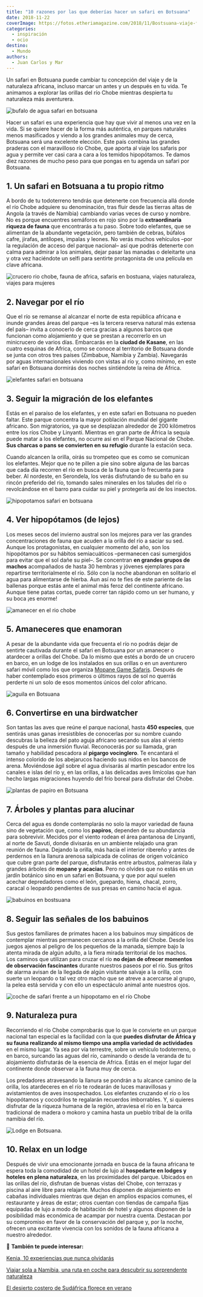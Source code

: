 ```yaml
---
title: "10 razones por las que deberías hacer un safari en Botsuana"
date: 2018-11-22
coverImage: https://fotos.etheriamagazine.com/2018/11/Bostsuana-viaje-fauna-africa-e1552208227696.jpg
categories: 
  - inspiración
  - ocio
destino: 
  - Mundo
authors: 
  - Juan Carlos y Mar
---
```


Un safari en Botsuana puede cambiar tu concepción del viaje y de la naturaleza africana, 
incluso marcar un antes y un después en tu vida. Te animamos a explorar las orillas del 
río Chobe mientras despierta tu naturaleza más aventurera. 

![bufalo de agua safari en botsuana](https://fotos.etheriamagazine.com/2018/11/Bostsuana-viaje-fauna-africa-e1552208227696.jpg "Bufalo de agua.")

Hacer un safari es una experiencia que hay que vivir al menos una vez en la vida. Si se 
quiere hacer de la forma más auténtica, en parques naturales menos masificados y viendo 
a los grandes animales muy de cerca, Botsuana será una excelente elección. Este país 
combina las grandes praderas con el maravilloso río Chobe, que aporta al viaje los 
safaris por agua y permite ver casi cara a cara a los temidos hipopótamos. Te damos diez 
razones de mucho peso para que pongas en tu agenda un safari por Botsuana. 

## 1\. Un safari en Botsuana a tu propio ritmo

A bordo de tu todoterreno tendrás que detenerte con frecuencia allá donde el río Chobe 
adquiere su denominación, tras fluir desde las tierras altas de Angola (a través de 
Namibia) cambiando varias veces de curso y nombre. No es porque encuentres semáforos en 
rojo sino por la **extraordinaria riqueza de fauna** que encontrarás a tu paso. Sobre 
todo elefantes, que se alimentan de la abundante vegetación, pero también de cebras, 
búfalos cafre, jirafas, antílopes, impalas y leones. No verás muchos vehículos –por la 
regulación de acceso del parque nacional– así que podrás detenerte con calma para 
admirar a los animales, dejar pasar las manadas o deleitarte una y otra vez haciéndote 
un selfi para sentirte protagonista de una película en clave africana. 

![crucero rio chobe, fauna de africa, safaris en bostuana, viajes naturaleza, viajes para mujeres](https://fotos.etheriamagazine.com/2018/11/Bostsuana-viaje-mujeres-crucero-e1552208272322.jpg "Mini crucero por el río Chobe.")

## 2\. Navegar por el río

Que el río se remanse al alcanzar el norte de esta república africana e inunde grandes 
áreas del parque –es la tercera reserva natural más extensa del país– invita a conocerlo 
de cerca gracias a algunos barcos que funcionan como alojamiento y que se prestan a 
recorrerlo en un minicrucero de varios días. Embarcarás en la **ciudad de Kasane**, en 
las cuatro esquinas de Africa, como se conoce al territorio de Botsuana donde se junta 
con otros tres países (Zimbabue, Namibia y Zambia). Navegarás por aguas internacionales 
viviendo con vistas al río y, como mínimo, en este safari en Botsuana dormirás dos 
noches sintiéndote la reina de África. 

![elefantes safari en botsuana](https://fotos.etheriamagazine.com/2018/11/Bostsuana-viaje-mujeres-elefantes-e1552208312120.jpg "Elefantes africanos bañándose en el río.")

## 3\. Seguir la migración de los elefantes

Estás en el paraíso de los elefantes, y en este safari en Botsuana no pueden faltar. 
Este parque concentra la mayor población mundial del gigante africano. Son migratorios, 
ya que se desplazan alrededor de 200 kilómetros entre los ríos Chobe y Linyanti. 
Mientras en gran parte de África la sequía puede matar a los elefantes, no ocurre así en 
el Parque Nacional de Chobe. **Sus charcas o pans se convierten en su refugio** durante 
la estación seca. 

Cuando alcancen la orilla, oirás su trompeteo que es como se comunican los elefantes. 
Mejor que no te pillen a pie sino sobre alguna de las barcas que cada día recorren el 
río en busca de la fauna que lo frecuenta para beber. Al nordeste, en Serondela, los 
verás disfrutando de su baño en su rincón preferido del río, tomando sales minerales en 
los taludes del río o revolcándose en el barro para cuidar su piel y protegerla así de 
los insectos. 

![hipopotamos safari en botsuana](https://fotos.etheriamagazine.com/2018/11/Bostsuana-viaje-mujeres-hipopotamo-e1552208338456.jpg "Los hipopótamos se concentran en grandes grupos junto al río Chobe.")

## 4\. Ver hipopótamos (de lejos)

Los meses secos del invierno austral son los mejores para ver las grandes 
concentraciones de fauna que acuden a la orilla del río a saciar su sed. Aunque los 
protagonistas, en cualquier momento del año, son los hipopótamos por su hábitos 
semiacuáticos –permanecen casi sumergidos para evitar que el sol dañe su piel–. Se 
concentran **en grandes grupos de machos** acompañados de hasta 30 hembras y jóvenes 
ejemplares para repartirse territorialmente el río. Sólo con la noche abandonan en 
solitario el agua para alimentarse de hierba. Aun así no te fíes de este pariente de las 
ballenas porque estás ante el animal más feroz del continente africano. Aunque tiene 
patas cortas, puede correr tan rápido como un ser humano, y su boca ¡es enorme! 

![amanecer en el rio chobe](https://fotos.etheriamagazine.com/2018/11/Bostsuana-viaje-mujeres-amanecer-chobe-e1552208448693.jpg "Amanecer en Bostsuana.")

## 5\. Amaneceres que enamoran

A pesar de la abundante vida que frecuenta el río no podrás dejar de sentirte cautivada 
durante el safari en Botsuana por un amanecer o atardecer a orillas del Chobe. Da lo 
mismo que estés a bordo de un crucero en barco, en un lodge de los instalados en sus 
orillas o en un aventurero safari móvil como los que organiza [Mopane Game 
Safaris](http://www.mopanesafaris.com). Después de haber contemplado esos primeros o 
últimos rayos de sol no querrás perderte ni un solo de esos momentos únicos del color 
africano. 

![aguila en Botsuana](https://fotos.etheriamagazine.com/2018/11/Bostsuana-viaje-aves-africa-e1552208476293.jpg "Podrás contemplar 450 especies de aves.")

## 6\. Convertirse en una birdwatcher

Son tantas las aves que reúne el parque nacional, hasta **450 especies**, que sentirás 
unas ganas irresistibles de conocerlas por su nombre cuando descubras la belleza del 
pato aguja africano secando sus alas al viento después de una inmersión fluvial. 
Reconocerás por su llamada, gran tamaño y habilidad pescadora al **pigargo vocinglero**. 
Te encantará el intenso colorido de los abejarucos haciendo sus nidos en los bancos de 
arena. Moviéndose ágil sobre el agua divisarás al martín pescador entre los canales e 
islas del río y, en las orillas, a las delicadas aves limícolas que han hecho largas 
migraciones huyendo del frío boreal para disfrutar del Chobe. 

![plantas de papiro en Botsuana](https://fotos.etheriamagazine.com/2018/11/Bostsuana-viaje-africa-flora-e1552208498872.jpg "El papiro es una de las plantas que se pueden observar en el viaje a Bostsuana.")

## 7\. Árboles y plantas para alucinar

Cerca del agua es donde contemplarás no solo la mayor variedad de fauna sino de 
vegetación que, como los **papiros**, dependen de su abundancia para sobrevivir. Mecidos 
por el viento rodean el área pantanosa de Linyanti, al norte de Savuti, donde divisarás 
en un ambiente relajado una gran reunión de fauna. Dejando la orilla, más hacia el 
interior ribereño y antes de perdernos en la llanura arenosa salpicada de colinas de 
origen volcánico que cubre gran parte del parque, disfrutarás entre arbustos, palmeras 
ilala y grandes árboles de **mopane y acacias**. Pero no olvides que no estás en un 
jardín botánico sino en un safari en Botsuana, y que por aquí suelen acechar 
depredadores como el león, guepardo, hiena, chacal, zorro, caracal o leopardo pendientes 
de sus presas en camino hacia el agua. 

![babuinos en bostsuana](https://fotos.etheriamagazine.com/2018/11/Bostsuana-viaje-babuinos-africa-e1552208525364.jpg "Es curioso observar el comportamiento de los babuinos.")

## 8\. Seguir las señales de los babuinos

Sus gestos familiares de primates hacen a los babuinos muy simpáticos de contemplar 
mientras permanecen cercanos a la orilla del Chobe. Desde los juegos ajenos al peligro 
de los pequeños de la manada, siempre bajo la atenta mirada de algún adulto, a la fiera 
mirada territorial de los machos. Los caminos que utilizan para cruzar el río **no dejan 
de ofrecer momentos de observación fascinantes** durante nuestros paseos por el río. Sus 
gritos de alarma avisan de la llegada de algún visitante salvaje a la orilla, con suerte 
un leopardo o tal vez otro macho que se atreve a acercarse al grupo, la pelea está 
servida y con ello un espectáculo animal ante nuestros ojos. 

![coche de safari frente a un hipopotamo en el río Chobe](https://fotos.etheriamagazine.com/2018/11/Safari-Bostsuana-viaje-mujeres-africa-e1552208546636.jpg "Safari en el Parque Nacional de Chobe.")

## 9\. Naturaleza pura

Recorriendo el río Chobe comprobarás que lo que le convierte en un parque nacional tan 
especial es la facilidad con la que **puedes disfrutar de África y su fauna realizando 
al mismo tiempo una amplia variedad de actividades** en el mismo lugar. Ya sea por vía 
terrestre, sobre un vehículo todoterreno, o en barco, surcando las aguas del río, 
caminando o desde la veranda de tu alojamiento disfrutarás de la esencia de Africa. 
Estás en el mejor lugar del continente donde observar a la fauna muy de cerca. 

Los predadores atravesando la llanura se pondrán a tu alcance camino de la orilla, los 
atardeceres en el río te rodearán de luces maravillosas y avistamientos de aves 
insospechados. Los elefantes cruzando el río o los hipopótamos y cocodrilos te regalarán 
recuerdos imborrables. Y, si quieres disfrutar de la riqueza humana de la región, 
atraviesa el río en la barca tradicional de madera o mokoro y camina hasta un pueblo 
tribal de la orilla namibia del río. 

![Lodge en Botsuana.](https://fotos.etheriamagazine.com/2018/11/lodges-Bostsuana-viaje-mujeres-africa.jpg "Lodge en Botsuana.")

## 10\. Relax en un lodge

Después de vivir una emocionante jornada en busca de la fauna africana te espera toda la 
comodidad de un hotel de lujo al **hospedarte en lodges y hoteles en plena naturaleza**, 
en las proximidades del parque. Ubicados en las orillas del río, disfrutan de buenas 
vistas del Chobe, con terrazas y piscina al aire libre para relajarte. Muchos disponen 
de alojamiento en cabañas individuales mientras que dejan en amplios espacios comunes, 
el restaurante y áreas de estar; otros cuentan con tiendas de campaña fijas equipadas de 
lujo a modo de habitación de hotel y algunos disponen de la posibilidad más económica de 
acampar por nuestra cuenta. Destacan por su compromiso en favor de la conservación del 
parque y, por la noche, ofrecen una excitante vivencia con los sonidos de la fauna 
africana a nuestro alrededor. 

📌 **También te puede interesar:** 

[Kenia, 10 experiencias que nunca 
olvidarás](https://etheriamagazine.com/2018/10/25/10-flechazos-para-viajar-a-kenia/) 

[Viajar sola a Namibia, una ruta en coche para descubrir su sorprendente 
naturaleza](https://etheriamagazine.com/2023/06/21/viajar-sola-a-namibia/) 

[El desierto costero de Sudáfrica florece en 
verano](https://etheriamagazine.com/2023/07/12/ruta-costera-sudafrica/)

